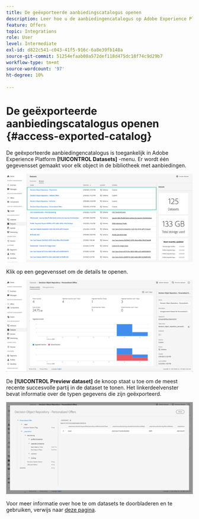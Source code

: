 ```yaml
---
title: De geëxporteerde aanbiedingscatalogus openen
description: Leer hoe u de aanbiedingencatalogus op Adobe Experience Platform kunt openen nadat deze is geëxporteerd
feature: Offers
topic: Integrations
role: User
level: Intermediate
exl-id: d822c541-c043-41f5-916c-6a8e39fb148a
source-git-commit: 51254efaab08a572def118d475dc18f74c9d29b7
workflow-type: tm+mt
source-wordcount: '97'
ht-degree: 10%

---
```


# De geëxporteerde aanbiedingscatalogus openen {#access-exported-catalog}

De geëxporteerde aanbiedingencatalogus is toegankelijk in Adobe Experience Platform **[!UICONTROL Datasets]** -menu. Er wordt één gegevensset gemaakt voor elk object in de bibliotheek met aanbiedingen.

![](../../assets/datasets-list.png)

Klik op een gegevensset om de details te openen.

![](../../assets/dataset-activity.png)

De **[!UICONTROL Preview dataset]** de knoop staat u toe om de meest recente succesvolle partij in de dataset te tonen. Het linkerdeelvenster bevat informatie over de typen gegevens die zijn geëxporteerd.

![](../../assets/dataset-preview.png)

Voor meer informatie over hoe te om datasets te doorbladeren en te gebruiken, verwijs naar [deze pagina](../../start/get-started-datasets.md).
